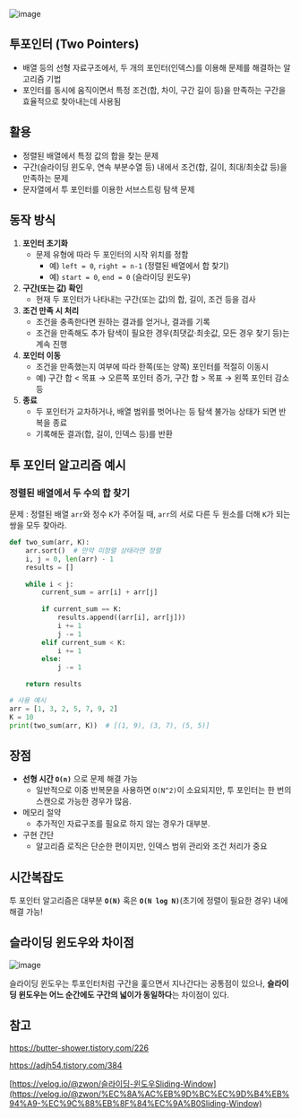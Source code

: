 ![image](https://github.com/user-attachments/assets/d302411c-ae32-4d5b-805a-f5701ee99cd9)

## 투포인터 (Two Pointers)

- 배열 등의 선형 자료구조에서, 두 개의 포인터(인덱스)를 이용해 문제를 해결하는 알고리즘 기법
- 포인터를 동시에 움직이면서 특정 조건(합, 차이, 구간 길이 등)을 만족하는 구간을 효율적으로 찾아내는데 사용됨

## 활용

- 정렬된 배열에서 특정 값의 합을 찾는 문제
- 구간(슬라이딩 윈도우, 연속 부분수열 등) 내에서 조건(합, 길이, 최대/최솟값 등)을 만족하는 문제
- 문자열에서 투 포인터를 이용한 서브스트링 탐색 문제

## 동작 방식

1. **포인터 초기화**
    - 문제 유형에 따라 두 포인터의 시작 위치를 정함
        - 예) `left = 0`, `right = n-1` (정렬된 배열에서 합 찾기)
        - 예) `start = 0`, `end = 0` (슬라이딩 윈도우)
2. **구간(또는 값) 확인**
    - 현재 두 포인터가 나타내는 구간(또는 값)의 합, 길이, 조건 등을 검사
3. **조건 만족 시 처리**
    - 조건을 충족한다면 원하는 결과를 얻거나, 결과를 기록
    - 조건을 만족해도 추가 탐색이 필요한 경우(최댓값·최솟값, 모든 경우 찾기 등)는 계속 진행
4. **포인터 이동**
    - 조건을 만족했는지 여부에 따라 한쪽(또는 양쪽) 포인터를 적절히 이동시
    - 예) 구간 합 < 목표 → 오른쪽 포인터 증가, 구간 합 > 목표 → 왼쪽 포인터 감소 등
5. **종료**
    - 두 포인터가 교차하거나, 배열 범위를 벗어나는 등 탐색 불가능 상태가 되면 반복을 종료
    - 기록해둔 결과(합, 길이, 인덱스 등)를 반환

## 투 포인터 알고리즘 예시

### 정렬된 배열에서 두 수의 합 찾기

문제 : 정렬된 배열 `arr`와 정수 `K`가 주어질 때, `arr`의 서로 다른 두 원소를 더해 `K`가 되는 쌍을 모두 찾아라.

```python
def two_sum(arr, K):
    arr.sort()  # 만약 미정렬 상태라면 정렬
    i, j = 0, len(arr) - 1
    results = []
    
    while i < j:
        current_sum = arr[i] + arr[j]
        
        if current_sum == K:
            results.append((arr[i], arr[j]))
            i += 1
            j -= 1
        elif current_sum < K:
            i += 1
        else:
            j -= 1
    
    return results

# 사용 예시
arr = [1, 3, 2, 5, 7, 9, 2]
K = 10
print(two_sum(arr, K))  # [(1, 9), (3, 7), (5, 5)]
```

## 장점

- **선형 시간 `O(n)`** 으로 문제 해결 가능
    - 일반적으로 이중 반복문을 사용하면 `O(N^2)`이 소요되지만, 투 포인터는 한 번의 스캔으로 가능한 경우가 많음.
- 메모리 절약
    - 추가적인 자료구조를 필요로 하지 않는 경우가 대부분.
- 구현 간단
    - 알고리즘 로직은 단순한 편이지만, 인덱스 범위 관리와 조건 처리가 중요

## 시간복잡도

투 포인터 알고리즘은 대부분 **`O(N)`** 혹은 **`O(N log N)`**(초기에 정렬이 필요한 경우) 내에 해결 가능!

## 슬라이딩 윈도우와 차이점

![image](https://github.com/user-attachments/assets/02691276-1526-4342-bf75-e1259798645d)

슬라이딩 윈도우는 투포인터처럼 구간을 훑으면서 지나간다는 공통점이 있으나, **슬라이딩 윈도우는 어느 순간에도 구간의 넓이가 동일하다**는 차이점이 있다.

## 참고

https://butter-shower.tistory.com/226

https://adjh54.tistory.com/384

[https://velog.io/@zwon/슬라이딩-윈도우Sliding-Window](https://velog.io/@zwon/%EC%8A%AC%EB%9D%BC%EC%9D%B4%EB%94%A9-%EC%9C%88%EB%8F%84%EC%9A%B0Sliding-Window)
